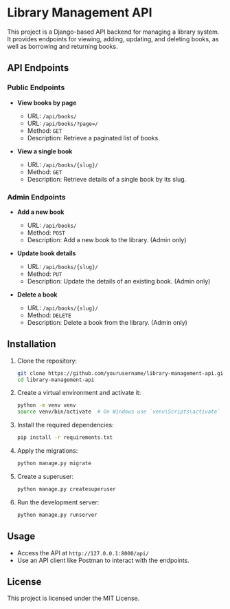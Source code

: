 # Library Management API

This project is a Django-based API backend for managing a library system. It provides endpoints for viewing, adding, updating, and deleting books, as well as borrowing and returning books.

## API Endpoints

### Public Endpoints

- **View books by page**
  - URL: `/api/books/`
  - URL: `/api/books/?page=/`
  - Method: `GET`
  - Description: Retrieve a paginated list of books.

- **View a single book**
  - URL: `/api/books/{slug}/`
  - Method: `GET`
  - Description: Retrieve details of a single book by its slug.

### Admin Endpoints

- **Add a new book**
  - URL: `/api/books/`
  - Method: `POST`
  - Description: Add a new book to the library. (Admin only)

- **Update book details**
  - URL: `/api/books/{slug}/`
  - Method: `PUT`
  - Description: Update the details of an existing book. (Admin only)

- **Delete a book**
  - URL: `/api/books/{slug}/`
  - Method: `DELETE`
  - Description: Delete a book from the library. (Admin only)


## Installation

1. Clone the repository:
    ```sh
    git clone https://github.com/yourusername/library-management-api.git
    cd library-management-api
    ```

2. Create a virtual environment and activate it:
    ```sh
    python -m venv venv
    source venv/bin/activate  # On Windows use `venv\Scripts\activate`
    ```

3. Install the required dependencies:
    ```sh
    pip install -r requirements.txt
    ```

4. Apply the migrations:
    ```sh
    python manage.py migrate
    ```

5. Create a superuser:
    ```sh
    python manage.py createsuperuser
    ```

6. Run the development server:
    ```sh
    python manage.py runserver
    ```

## Usage

- Access the API at `http://127.0.0.1:8000/api/`
- Use an API client like Postman to interact with the endpoints.

## License

This project is licensed under the MIT License.
